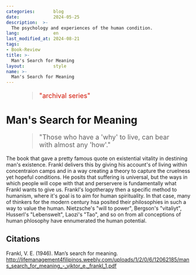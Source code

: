 ```yaml
---
categories:       blog
date:             2024-05-25
description:  >-
  The psychology and experiences of the human condition.
lang:             en
last_modified_at: 2024-08-21
tags:
- Book-Review
title: >-
  Man's Search for Meaning
layout:           style
name: >-
  Man's Search for Meaning
---
```


<figure class="container-lg" style="padding: 0;">
    <blockquote class="blockquote" style="font-size: 18px; color: red;">
    <p style="color: #D21404;">"archival series"</p>
    </blockquote>
</figure>

# Man's Search for Meaning

<figure class="container-lg" style="padding: 0;">
    <blockquote class="blockquote" style="font-size: 18px;">
    <p>"Those who have a 'why' to live, can bear with almost any 'how'."</p>
    </blockquote>
</figure>

The book that gave a pretty famous quote on existential vitality in destining man's existence. Frankl delivers this by giving his account's of living within concentraion camps and in a way creating a theory to capture the cruelness yet hopeful conditions. He posits that suffering is universal, but the ways in which people will cope with that and perservere is fundamentally what Frankl wants to give us. Frankl's logotherapy then a specific method to humanism, where it's goal is to aim for human spirituality. In that case, many of thinkers for the modern century hsa posited their philosophies in such a way to value the human. Nietzsche's "will to power", Bergson's "vitaliyt", Husserl's "Lebenswelt", Laozi's "Tao", and so on from all conceptions of human phlosophy have ennumerated the human potential.

## Citations

Frankl, V. E. (1946). Man’s search for meaning. http://lifemanagement4filipinos.weebly.com/uploads/1/2/0/6/12062185/mans_search_for_meaning_-_viktor_e._frankl_1.pdf
